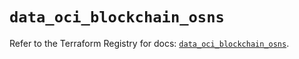 # `data_oci_blockchain_osns`

Refer to the Terraform Registry for docs: [`data_oci_blockchain_osns`](https://registry.terraform.io/providers/oracle/oci/6.18.0/docs/data-sources/blockchain_osns).

